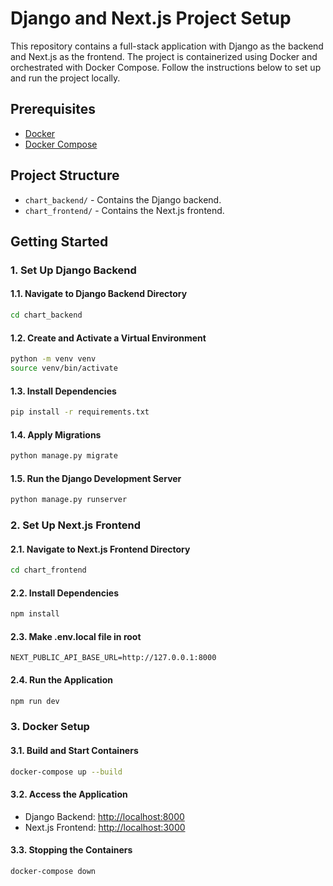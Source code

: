 # Django and Next.js Project Setup

This repository contains a full-stack application with Django as the backend and Next.js as the frontend. The project is containerized using Docker and orchestrated with Docker Compose. Follow the instructions below to set up and run the project locally.

## Prerequisites

- [Docker](https://docs.docker.com/get-docker/)
- [Docker Compose](https://docs.docker.com/compose/install/)

## Project Structure

- `chart_backend/` - Contains the Django backend.
- `chart_frontend/` - Contains the Next.js frontend.

## Getting Started

### 1. Set Up Django Backend

#### 1.1. Navigate to Django Backend Directory

```bash
cd chart_backend
```

#### 1.2. Create and Activate a Virtual Environment

```bash
python -m venv venv
source venv/bin/activate
```

#### 1.3. Install Dependencies

```bash
pip install -r requirements.txt
```

#### 1.4. Apply Migrations

```bash
python manage.py migrate
```

#### 1.5. Run the Django Development Server

```bash
python manage.py runserver
```

### 2. Set Up Next.js Frontend

#### 2.1. Navigate to Next.js Frontend Directory

```bash
cd chart_frontend
```

#### 2.2. Install Dependencies

```bash
npm install
```

#### 2.3. Make .env.local file in root

`NEXT_PUBLIC_API_BASE_URL=http://127.0.0.1:8000`

#### 2.4. Run the Application

```bash
npm run dev
```

### 3. Docker Setup

#### 3.1. Build and Start Containers

```bash
docker-compose up --build
```

#### 3.2. Access the Application

- Django Backend: [http://localhost:8000](http://localhost:8000)
- Next.js Frontend: [http://localhost:3000](http://localhost:3000)

#### 3.3. Stopping the Containers

```bash
docker-compose down
```
